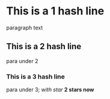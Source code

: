 # This is a 1 hash line
paragraph text
## This is a 2 hash line
para under 2
### This is a 3 hash line
para under 3;
*with star*
**2 stars now**
